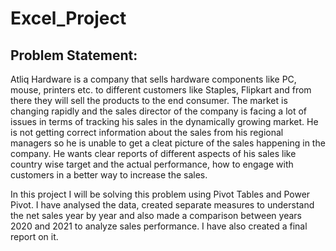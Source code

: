 # Excel_Project
## Problem Statement:
Atliq Hardware is a company that sells hardware components like PC, mouse, printers etc. to different customers like Staples, Flipkart and from there they will sell the products to the end consumer. The market is changing rapidly and the sales director of the company is facing a lot of issues in terms of tracking his sales in the dynamically growing market. He is not getting correct information about the sales from his regional managers so he is unable to get a cleat picture of the sales happening in the company. He wants clear reports of different aspects of his sales like country wise target and the actual performance, how to engage with customers in a better way to increase the sales. 

In this project I will be solving this problem using Pivot Tables and Power Pivot. I have analysed the data, created separate measures to understand the net sales year by year and also made a comparison between years 2020 and 2021 to analyze sales performance. I have also created a final report on it.

